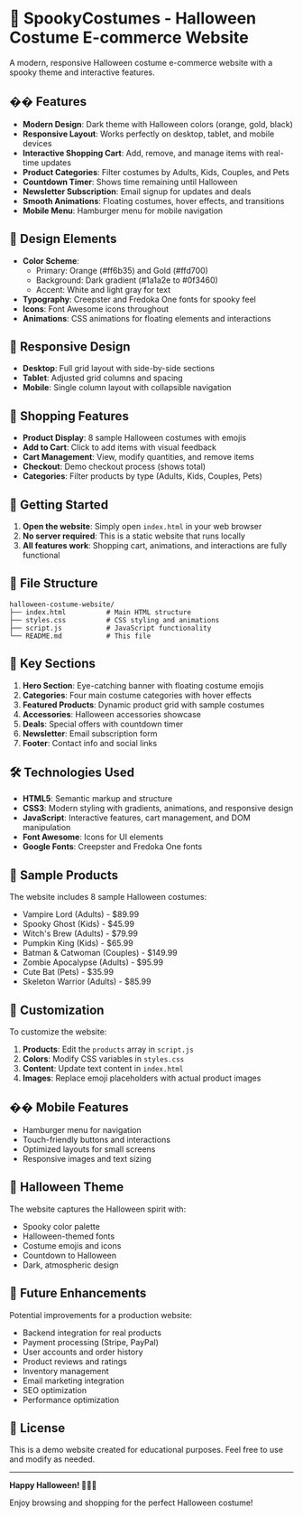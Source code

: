 # 🎃 SpookyCostumes - Halloween Costume E-commerce Website

A modern, responsive Halloween costume e-commerce website with a spooky theme and interactive features.

## �� Features

- **Modern Design**: Dark theme with Halloween colors (orange, gold, black)
- **Responsive Layout**: Works perfectly on desktop, tablet, and mobile devices
- **Interactive Shopping Cart**: Add, remove, and manage items with real-time updates
- **Product Categories**: Filter costumes by Adults, Kids, Couples, and Pets
- **Countdown Timer**: Shows time remaining until Halloween
- **Newsletter Subscription**: Email signup for updates and deals
- **Smooth Animations**: Floating costumes, hover effects, and transitions
- **Mobile Menu**: Hamburger menu for mobile navigation

## 🎨 Design Elements

- **Color Scheme**: 
  - Primary: Orange (#ff6b35) and Gold (#ffd700)
  - Background: Dark gradient (#1a1a2e to #0f3460)
  - Accent: White and light gray for text
- **Typography**: Creepster and Fredoka One fonts for spooky feel
- **Icons**: Font Awesome icons throughout
- **Animations**: CSS animations for floating elements and interactions

## 📱 Responsive Design

- **Desktop**: Full grid layout with side-by-side sections
- **Tablet**: Adjusted grid columns and spacing
- **Mobile**: Single column layout with collapsible navigation

## 🛒 Shopping Features

- **Product Display**: 8 sample Halloween costumes with emojis
- **Add to Cart**: Click to add items with visual feedback
- **Cart Management**: View, modify quantities, and remove items
- **Checkout**: Demo checkout process (shows total)
- **Categories**: Filter products by type (Adults, Kids, Couples, Pets)

## 🚀 Getting Started

1. **Open the website**: Simply open `index.html` in your web browser
2. **No server required**: This is a static website that runs locally
3. **All features work**: Shopping cart, animations, and interactions are fully functional

## 📁 File Structure

```
halloween-costume-website/
├── index.html          # Main HTML structure
├── styles.css          # CSS styling and animations
├── script.js           # JavaScript functionality
└── README.md           # This file
```

## 🎯 Key Sections

1. **Hero Section**: Eye-catching banner with floating costume emojis
2. **Categories**: Four main costume categories with hover effects
3. **Featured Products**: Dynamic product grid with sample costumes
4. **Accessories**: Halloween accessories showcase
5. **Deals**: Special offers with countdown timer
6. **Newsletter**: Email subscription form
7. **Footer**: Contact info and social links

## 🛠️ Technologies Used

- **HTML5**: Semantic markup and structure
- **CSS3**: Modern styling with gradients, animations, and responsive design
- **JavaScript**: Interactive features, cart management, and DOM manipulation
- **Font Awesome**: Icons for UI elements
- **Google Fonts**: Creepster and Fredoka One fonts

## 🎪 Sample Products

The website includes 8 sample Halloween costumes:
- Vampire Lord (Adults) - $89.99
- Spooky Ghost (Kids) - $45.99
- Witch's Brew (Adults) - $79.99
- Pumpkin King (Kids) - $65.99
- Batman & Catwoman (Couples) - $149.99
- Zombie Apocalypse (Adults) - $95.99
- Cute Bat (Pets) - $35.99
- Skeleton Warrior (Adults) - $85.99

## 🎨 Customization

To customize the website:
1. **Products**: Edit the `products` array in `script.js`
2. **Colors**: Modify CSS variables in `styles.css`
3. **Content**: Update text content in `index.html`
4. **Images**: Replace emoji placeholders with actual product images

## �� Mobile Features

- Hamburger menu for navigation
- Touch-friendly buttons and interactions
- Optimized layouts for small screens
- Responsive images and text sizing

## 🎃 Halloween Theme

The website captures the Halloween spirit with:
- Spooky color palette
- Halloween-themed fonts
- Costume emojis and icons
- Countdown to Halloween
- Dark, atmospheric design

## 🚀 Future Enhancements

Potential improvements for a production website:
- Backend integration for real products
- Payment processing (Stripe, PayPal)
- User accounts and order history
- Product reviews and ratings
- Inventory management
- Email marketing integration
- SEO optimization
- Performance optimization

## 📄 License

This is a demo website created for educational purposes. Feel free to use and modify as needed.

---

**Happy Halloween! 🎃👻🦇**

Enjoy browsing and shopping for the perfect Halloween costume!
